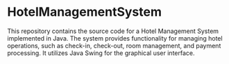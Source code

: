 # HotelManagementSystem
This repository contains the source code for a Hotel Management System implemented in Java. The system provides functionality for managing hotel operations, such as check-in, check-out, room management, and payment processing. It utilizes Java Swing for the graphical user interface.
